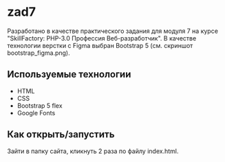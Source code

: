 # zad7

Разработано в качестве практического задания для модуля 7 на курсе "SkillFactory: PHP-3.0 Профессия Веб-разработчик".
В качестве технологии верстки с Figma выбран Bootstrap 5 (см. скриншот bootstrap_figma.png).

## Используемые технологии

* HTML
* CSS
* Bootstrap 5 flex
* Google Fonts

## Как открыть/запустить

Зайти в папку сайта, кликнуть 2 раза по файлу index.html.
